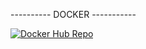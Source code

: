 ---------- DOCKER -----------

[![Docker Hub Repo](https://img.shields.io/docker/pulls/gutierrethiagoz/productsdb.svg)](https://hub.docker.com/repository/docker/gutierrethiagoz/productsdb)
